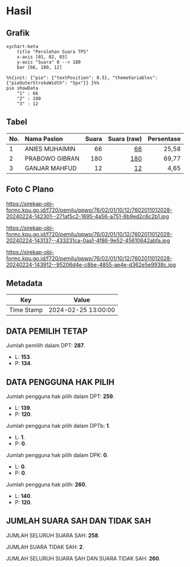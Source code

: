 # Hasil

## Grafik

```mermaid
xychart-beta
    title "Perolehan Suara TPS"
    x-axis [01, 02, 03]
    y-axis "Suara" 0 --> 180
    bar [66, 180, 12]
```

```mermaid
%%{init: {"pie": {"textPosition": 0.5}, "themeVariables": {"pieOuterStrokeWidth": "5px"}} }%%
pie showData
    "1" : 66
    "2" : 180
    "3" : 12
```

## Tabel

| No. | Nama Paslon    | Suara | Suara (raw) | Persentase |
|:--- |:-------------- | -----:| -----------:| ----------:|
| 1   | ANIES MUHAIMIN | 66    | [66][p-1]   | 25,58      |
| 2   | PRABOWO GIBRAN | 180   | [180][p-2]  | 69,77      |
| 3   | GANJAR MAHFUD  | 12    | [12][p-3]   | 4,65       |


[p-1]: https://github.com/gigit-pemilu/pemilu-2024-76-sulawesi-barat/blob/main/pilpres/hitung-suara/sub/76-sulawesi-barat/sub/02-mamuju/sub/01-mamuju/sub/1012-karema/sub/028-tps/sub/paslon-1.txt
[p-2]: https://github.com/gigit-pemilu/pemilu-2024-76-sulawesi-barat/blob/main/pilpres/hitung-suara/sub/76-sulawesi-barat/sub/02-mamuju/sub/01-mamuju/sub/1012-karema/sub/028-tps/sub/paslon-2.txt
[p-3]: https://github.com/gigit-pemilu/pemilu-2024-76-sulawesi-barat/blob/main/pilpres/hitung-suara/sub/76-sulawesi-barat/sub/02-mamuju/sub/01-mamuju/sub/1012-karema/sub/028-tps/sub/paslon-3.txt

## Foto C Plano

https://sirekap-obj-formc.kpu.go.id/f720/pemilu/ppwp/76/02/01/10/12/7602011012028-20240224-142301--271af5c2-1695-4a56-a751-8b9ed2c6c2b1.jpg

https://sirekap-obj-formc.kpu.go.id/f720/pemilu/ppwp/76/02/01/10/12/7602011012028-20240224-143137--433231ca-0aa1-4f86-9e52-45610642abfa.jpg

https://sirekap-obj-formc.kpu.go.id/f720/pemilu/ppwp/76/02/01/10/12/7602011012028-20240224-143912--95206d4e-c8be-4855-ae4e-d362e5e9938c.jpg


## Metadata

| Key        | Value               |
| ---------- | ------------------- |
| Time Stamp | 2024-02-25 13:00:00 |


## DATA PEMILIH TETAP

Jumlah pemilih dalam DPT: **287**.
 * L: **153**.
 * P: **134**.

## DATA PENGGUNA HAK PILIH

Jumlah pengguna hak pilih dalam DPT: **259**.
 * L: **139**.
 * P: **120**.

Jumlah pengguna hak pilih dalam DPTb: **1**.
 * L: **1**.
 * P: **0**.

Jumlah pengguna hak pilih dalam DPK: **0**.
 * L: **0**.
 * P: **0**.

Jumlah pengguna hak pilih: **260**.
 * L: **140**.
 * P: **120**.

## JUMLAH SUARA SAH DAN TIDAK SAH

JUMLAH SELURUH SUARA SAH: **258**.

JUMLAH SUARA TIDAK SAH: **2**.

JUMLAH SELURUH SUARA SAH DAN SUARA TIDAK SAH: **260**.


